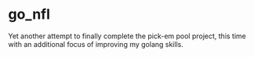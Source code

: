 go_nfl
======

Yet another attempt to finally complete the pick-em pool project, this time with an additional focus of improving my golang skills.
